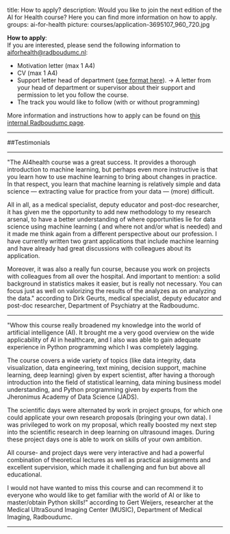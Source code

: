 title: How to apply?
description: Would you like to join the next edition of the AI for Health course? Here you can find more information on how to apply.
groups: ai-for-health
picture: courses/application-3695107_960_720.jpg


**How to apply**:<br>
If you are interested, please send the following information to aiforhealth@radboudumc.nl:

- Motivation letter (max 1 A4)
- CV (max 1 A4)
- Support letter head of department ([see format here](https://drive.google.com/file/d/15oanC6ADJR_8RQ4lKVHlwIUgl4zIy4f2/view?usp=sharing)). &rarr; A letter from your head of department or supervisor about their support and permission to let you follow the course.
- The track you would like to follow (with or without programming)

More information and instructions how to apply can be found on [this internal Radboudumc page](https://www.radboudumc.nl/en/intranet/information-for-researchers/news-events-and-more/projects/radboudaiforhealth/cursus-ai-voor-medewerkers). 

***

##Testimonials

***

"The AI4health course was a great success. It provides a thorough introduction to machine learning, but perhaps even more instructive is that you learn how to use machine learning to bring about changes in practice. In that respect, you learn that machine learning is relatively simple and data science — extracting value for practice from your data — (more) difficult. 

All in all, as a medical specialist, deputy educator and post-doc researcher, it has given me the opportunity to add new methodology to my research arsenal, to have a better understanding of where opportunities lie for data science using machine learning ( and where not and/or what is needed) and it made me think again from a different perspective about our profession. I have currently written two grant applications that include machine learning and have already had great discussions with colleagues about its application.
 
Moreover, it was also a really fun course, because you work on projects with colleagues from all over the hospital. And important to mention: a solid background in statistics makes it easier, but is really not necessary. You can focus just as well on valorizing the results of the analyzes as on analyzing the data." according to Dirk Geurts, medical specialist, deputy educator and post-doc researcher, Department of Psychiatry at the Radboudumc.

***

"Whow this course really broadened my knowledge into the world of artificial intelligence (AI). It brought me a very good overview on the wide applicability of AI in healthcare, and I also was able to gain adequate experience in Python programming which I was completely lagging.

The course covers a wide variety of topics (like data integrity, data visualization, data engineering, text mining, decision support, machine learning, deep learning) given by expert scientist, after having a thorough introduction into the field of statistical learning, data mining business model understanding, and Python programming given by experts from the Jheronimus Academy of Data Science (JADS). 

The scientific days were alternated by work in project groups, for which one could applicate your own research proposals (bringing your own data). I was privileged to work on my proposal, which really boosted my next step into the scientific research in deep learning on ultrasound images. During these project days one is able to work on skills of your own ambition.

All course- and project days were very interactive and had a powerful combination of theoretical lectures as well as practical assignments and excellent supervision, which made it challenging and fun but above all educational.

I would not have wanted to miss this course and can recommend it to everyone who would like to get familiar with the world of AI or like to master/obtain Python skills!" according to Gert Weijers, researcher at the Medical UltraSound Imaging Center (MUSIC), Department of Medical Imaging, Radboudumc.

***
